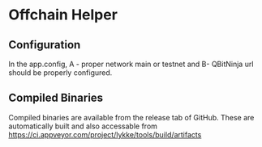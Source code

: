 # Offchain Helper

## Configuration
In the app.config, A - proper network main or testnet and B- QBitNinja url should be properly configured.

## Compiled Binaries
Compiled binaries are available from the release tab of GitHub. These are automatically built and also accessable from https://ci.appveyor.com/project/lykke/tools/build/artifacts
